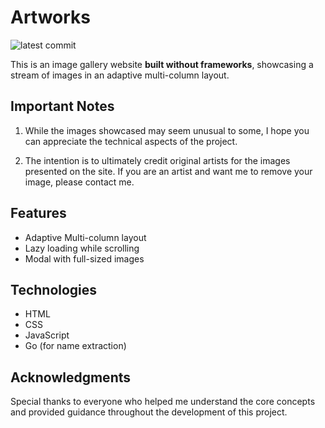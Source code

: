 # Artworks
![latest commit](https://img.shields.io/github/last-commit/Delath/Oracle-Assistant?color=yellow)

This is an image gallery website **built without frameworks**, showcasing a stream of images in an adaptive multi-column layout.

## Important Notes

1. While the images showcased may seem unusual to some, I hope you can appreciate the technical aspects of the project.

2. The intention is to ultimately credit original artists for the images presented on the site. If you are an artist and want me to remove your image, please contact me.

## Features

- Adaptive Multi-column layout
- Lazy loading while scrolling
- Modal with full-sized images

## Technologies

- HTML
- CSS
- JavaScript
- Go (for name extraction)

## Acknowledgments

Special thanks to everyone who helped me understand the core concepts and provided guidance throughout the development of this project.
